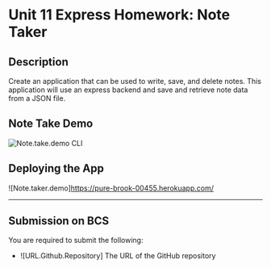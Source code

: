 # Unit 11 Express Homework: Note Taker

## Description

Create an application that can be used to write, save, and delete notes. This application will use an express backend and save and retrieve note data from a JSON file.

## Note Take Demo

![Note.take.demo CLI](./public/assets/images/Notetaker-demo.gif)

## Deploying the App

![Note.taker.demo]https://pure-brook-00455.herokuapp.com/

---

## Submission on BCS

You are required to submit the following:

- ![URL.Github.Repository] The URL of the GitHub repository
